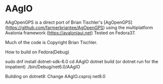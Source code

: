 # AAgIO

AAgOpenGPS is a direct port of Brian Tischler's [AgOpenGPS] (https://github.com/farmerbriantee/AgOpenGPS) using the multiplatform Avalonia framework (https://avaloniaui.net)
Tested on Fedora37.

Much of the code is 
Copyright Brian Tischler.


How to build on Fedora(Debug)

sudo dnf install dotnet-sdk-6.0
cd AAgIO
dotnet build (or dotnet run for the impatient)
./bin/Debug/net6.0/AAgIO

Building on dotnet8: Change AAgIO.csproj <TargetFramework>net8.0</TargetFramework>

